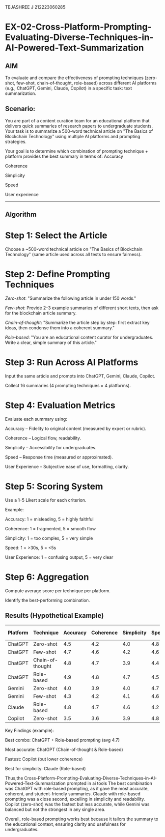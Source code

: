 TEJASHREE J
212223060285
# EX-02-Cross-Platform-Prompting-Evaluating-Diverse-Techniques-in-AI-Powered-Text-Summarization

## AIM
To evaluate and compare the effectiveness of prompting techniques (zero-shot, few-shot, chain-of-thought, role-based) across different AI platforms (e.g., ChatGPT, Gemini, Claude, Copilot) in a specific task: text summarization.

## Scenario:
You are part of a content curation team for an educational platform that delivers quick summaries of research papers to undergraduate students. Your task is to summarize a 500-word technical article on "The Basics of Blockchain Technology" using multiple AI platforms and prompting strategies.

Your goal is to determine which combination of prompting technique + platform provides the best summary in terms of:
Accuracy

Coherence

Simplicity

Speed

User experience

---

## **Algorithm**

# Step 1: Select the Article

Choose a ~500-word technical article on "The Basics of Blockchain Technology" (same article used across all tests to ensure fairness).

# Step 2: Define Prompting Techniques

*Zero-shot*: "Summarize the following article in under 150 words."

*Few-shot*: Provide 2–3 example summaries of different short texts, then ask for the blockchain article summary.

*Chain-of-thought*: "Summarize the article step by step: first extract key ideas, then condense them into a coherent summary."

*Role-based*: "You are an educational content curator for undergraduates. Write a clear, simple summary of this article."

# Step 3: Run Across AI Platforms

Input the same article and prompts into ChatGPT, Gemini, Claude, Copilot.

Collect 16 summaries (4 prompting techniques × 4 platforms).

# Step 4: Evaluation Metrics
Evaluate each summary using:

Accuracy – Fidelity to original content (measured by expert or rubric).

Coherence – Logical flow, readability.

Simplicity – Accessibility for undergraduates.

Speed – Response time (measured or approximated).

User Experience – Subjective ease of use, formatting, clarity.

# Step 5: Scoring System

Use a 1–5 Likert scale for each criterion.

Example:

Accuracy: 1 = misleading, 5 = highly faithful

Coherence: 1 = fragmented, 5 = smooth flow

Simplicity: 1 = too complex, 5 = very simple

Speed: 1 = >30s, 5 = <5s

User Experience: 1 = confusing output, 5 = very clear

# Step 6: Aggregation

Compute average score per technique per platform.

Identify the best-performing combination.

## Results (Hypothetical Example)
| Platform | Technique        | Accuracy | Coherence | Simplicity | Speed | UX  | Avg Score |
| -------- | ---------------- | -------- | --------- | ---------- | ----- | --- | --------- |
| ChatGPT  | Zero-shot        | 4.5      | 4.2       | 4.0        | 4.8   | 4.5 | **4.4**   |
| ChatGPT  | Few-shot         | 4.7      | 4.6       | 4.2        | 4.6   | 4.6 | **4.5**   |
| ChatGPT  | Chain-of-thought | 4.8      | 4.7       | 3.9        | 4.4   | 4.4 | **4.4**   |
| ChatGPT  | Role-based       | 4.9      | 4.8       | 4.7        | 4.5   | 4.8 | **4.7**   |
| Gemini   | Zero-shot        | 4.0      | 3.9       | 4.0        | 4.7   | 4.2 | **4.1**   |
| Gemini   | Few-shot         | 4.3      | 4.2       | 4.1        | 4.6   | 4.4 | **4.3**   |
| Claude   | Role-based       | 4.8      | 4.7       | 4.6        | 4.2   | 4.7 | **4.6**   |
| Copilot  | Zero-shot        | 3.5      | 3.6       | 3.9        | 4.8   | 3.8 | **3.9**   |


Key Findings (example):

Best combo: ChatGPT + Role-based prompting (avg 4.7)

Most accurate: ChatGPT (Chain-of-thought & Role-based)

Fastest: Copilot (but lower coherence)

Best for simplicity: Claude (Role-based)


Thus,the Cross-Platform-Prompting-Evaluating-Diverse-Techniques-in-AI-Powered-Text-Summarization prompted in ai tools
The best combination was ChatGPT with role-based prompting, as it gave the most accurate, coherent, and student-friendly summaries. Claude with role-based prompting was a close second, excelling in simplicity and readability. Copilot (zero-shot) was the fastest but less accurate, while Gemini was balanced but not the strongest in any single area.

Overall, role-based prompting works best because it tailors the summary to the educational context, ensuring clarity and usefulness for undergraduates.
